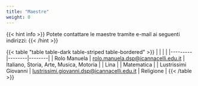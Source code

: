 ```yaml
---
title: "Maestre"
weight: 0
---
```


{{< hint info >}}
Potete contattare le maestre tramite e-mail ai seguenti indirizzi: 
{{< /hint >}}

{{< table "table table-dark table-striped table-bordered" >}}
|   |  |  |
|---------|--------|--------|
| Rolo Manuela | rolo.manuela.dsp@icannacelli.edu.it | Italiano, Storia, Arte, Musica, Motoria |
| Lina |  | Matematica |
| Lustrissimi Giovanni | lustrissimi.giovanni.dsp@icannacelli.edu.it | Religione |
{{< /table >}}

